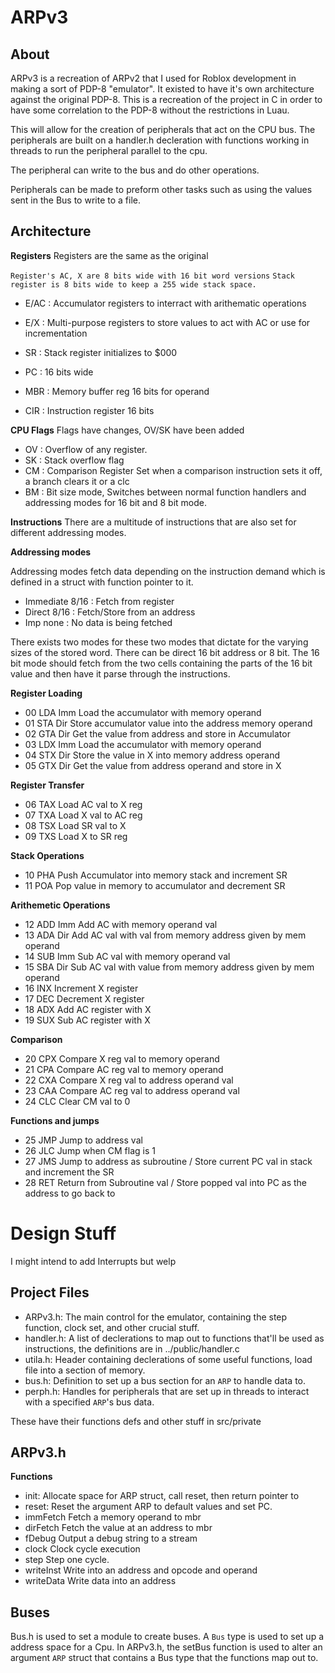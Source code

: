 ARPv3
===================

About
-------------------

ARPv3 is a recreation of ARPv2 that I used for Roblox development in making a sort of PDP-8 "emulator".
It existed to have it's own architecture against the original PDP-8. This is a recreation of the project
in C in order to have some correlation to the PDP-8 without the restrictions in Luau.

This will allow for the creation of peripherals that act on the CPU bus. The peripherals are built on a handler.h decleration with
functions working in threads to run the peripheral parallel to the cpu.

The peripheral can write to the bus and do other operations.

Peripherals can be made to preform other tasks such as using the values sent in the Bus to write to a file.


Architecture
-------------------

**Registers**
Registers are the same as the original

`Register's AC, X are 8 bits wide with 16 bit word versions`
`Stack register is 8 bits wide to keep a 255 wide stack space.`

* E/AC : Accumulator registers to interract with arithematic operations
* E/X  : Multi-purpose registers to store values to act with AC or use for incrementation
* SR : Stack register initializes to $000
* PC : 16 bits wide

* MBR : Memory buffer reg 16 bits for operand
* CIR : Instruction register 16 bits


**CPU Flags**
Flags have changes, OV/SK have been added

* OV : Overflow of any register.
* SK : Stack overflow flag
* CM : Comparison Register Set when a comparison instruction sets it off, a branch clears it or a clc
* BM : Bit size mode, Switches between normal function handlers and addressing modes for 16 bit and 8 bit mode.

**Instructions**
There are a multitude of instructions that are also set for different addressing modes.

**Addressing modes**

Addressing modes fetch data depending on the instruction demand which is defined in a struct with function pointer to it.

* Immediate 8/16	: Fetch from register
* Direct    8/16	: Fetch/Store from an address
* Imp	    none	: No data is being fetched

There exists two modes for these two modes that dictate for the varying sizes of the stored word. There can be direct 16 bit address or 8 bit.
The 16 bit mode should fetch from the two cells containing the parts of the 16 bit value and then have it parse through the instructions.

**Register Loading**
* 00	LDA Imm	Load the accumulator with memory operand
* 01	STA Dir	Store accumulator value into the address memory operand
* 02	GTA Dir	Get the value from address and store in Accumulator
* 03	LDX Imm	Load the accumulator with memory operand
* 04	STX Dir	Store the value in X into memory address operand
* 05	GTX Dir	Get the value from address operand and store in X

**Register Transfer**
* 06	TAX	Load AC val to X reg
* 07	TXA	Load X val to AC reg
* 08	TSX	Load SR val to X
* 09	TXS	Load X to SR reg

**Stack Operations**
* 10	PHA	Push Accumulator into memory stack and increment SR
* 11	POA	Pop value in memory to accumulator and decrement SR

**Arithemetic Operations**
* 12	ADD Imm	Add AC with memory operand val
* 13	ADA Dir	Add AC val with val from memory address given by mem operand
* 14	SUB Imm	Sub AC val with memory operand val
* 15	SBA Dir	Sub AC val with value from memory address given by mem operand
* 16	INX	Increment X register
* 17	DEC	Decrement X register
* 18	ADX	Add AC register with X
* 19	SUX	Sub AC register with X

**Comparison**
* 20	CPX	Compare X reg val to memory operand
* 21	CPA	Compare AC reg val to memory operand
* 22	CXA	Compare X reg val to address operand val
* 23	CAA	Compare AC reg val to address operand val
* 24	CLC 	Clear CM val to 0

**Functions and jumps**
* 25	JMP	Jump to address val
* 26	JLC	Jump when CM flag is 1
* 27	JMS	Jump to address as subroutine / Store current PC val in stack and increment the SR
* 28	RET	Return from Subroutine val    / Store popped val into PC as the address to go back to




Design Stuff
============
I might intend to add Interrupts but welp

Project Files
-------------------
* ARPv3.h: The main control for the emulator, containing the step function, clock set, and other crucial stuff.
* handler.h: A list of declerations to map out to functions that'll be used as instructions, the definitions are in ../public/handler.c
* utila.h: Header containing declerations of some useful functions, load file into a section of memory.
* bus.h: Definition to set up a bus section for an `ARP` to handle data to.
* perph.h: Handles for peripherals that are set up in threads to interact with a specified `ARP`'s bus data.
	
These have their functions defs and other stuff in src/private


ARPv3.h
-----------------
**Functions**
* init:		Allocate space for ARP struct, call reset, then return pointer to
* reset:	Reset the argument ARP to default values and set PC.
* immFetch	Fetch a memory operand to mbr
* dirFetch	Fetch the value at an address to mbr
* fDebug	Output a debug string to a stream
* clock		Clock cycle execution
* step		Step one cycle.
* writeInst	Write into an address and opcode and operand
* writeData	Write data into an address 

Buses
------------
Bus.h is used to set a module to create buses. A `Bus` type is used to set up a address space for a Cpu.
In ARPv3.h, the setBus function is used to alter an argument `ARP` struct that contains a Bus type that the functions map out to.






